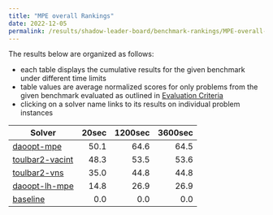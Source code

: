 ```yaml
---
title: "MPE overall Rankings"
date: 2022-12-05
permalink: /results/shadow-leader-board/benchmark-rankings/MPE-overall-rankings
---
```




The results below are organized as follows:
- each table displays the cumulative results for the given benchmark under different time limits
- table values are average normalized scores for only problems from the given benchmark evaluated as outlined in [Evaluation Criteria](https://uaicompetition.github.io/uci-2022/results/evaluation-criteria/)
- clicking on a solver name links to its results on individual problem instances


|                            Solver                             | 20sec | 1200sec | 3600sec |
| ------------------------------------------------------------- | ----: | ------: | ------: |
| [daoopt-mpe](../solver-scores/daoopt-mpe-scores.md)           |  50.1 |    64.6 |    64.5 |
| [toulbar2-vacint](../solver-scores/toulbar2-vacint-scores.md) |  48.3 |    53.5 |    53.6 |
| [toulbar2-vns](../solver-scores/toulbar2-vns-scores.md)       |  35.0 |    44.8 |    44.8 |
| [daoopt-lh-mpe](../solver-scores/daoopt-lh-mpe-scores.md)     |  14.8 |    26.9 |    26.9 |
| [baseline](../solver-scores/baseline-scores.md)               |   0.0 |     0.0 |     0.0 |

